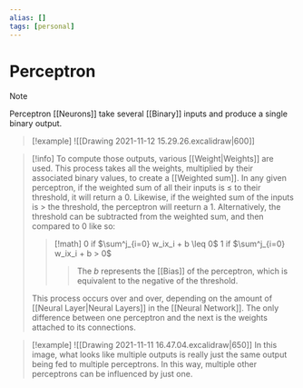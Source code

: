 ```yaml
---
alias: []
tags: [personal]
---
```

# Perceptron

> [!note]
>Perceptron [[Neurons]] take several [[Binary]] inputs and produce a single binary output. 

> [!example] 
> ![[Drawing 2021-11-12 15.29.26.excalidraw|600]]

> [!info]
> To compute those outputs, various [[Weight|Weights]] are used. This process takes all the weights, multiplied by their associated binary values, to create a [[Weighted sum]]. In any given perceptron, if the weighted sum of all their inputs is $\leq$ to their threshold, it will return a 0. Likewise, if the weighted sum of the inputs is > the threshold, the perceptron will reeturn a 1. 
> Alternatively, the threshold can be subtracted from the weighted sum, and then compared to 0 like so:
> 
> > [!math]
> > 0 if $\sum^j_{i=0} w_ix_i + b \leq 0$
> >  1 if $\sum^j_{i=0} w_ix_i + b > 0$
> >
> > >The $b$ represents the [[Bias]] of the perceptron, which is equivalent to the negative of the threshold.
> 
> This process occurs over and over, depending on the amount of [[Neural Layer|Neural Layers]] in the [[Neural Network]]. The only difference between one perceptron and the next is the weights attached to its connections.

> [!example] 
> ![[Drawing 2021-11-11 16.47.04.excalidraw|650]]
> In this image, what looks like multiple outputs is really just the same output being fed to multiple perceptrons. In this way, multiple other perceptrons can be influenced by just one.